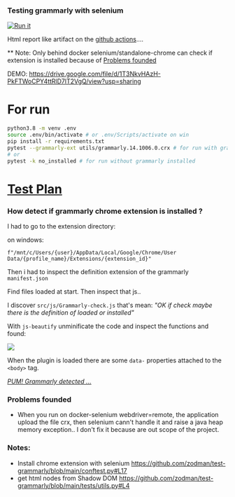 ### Testing grammarly with selenium

[![Run
it](https://github.com/zodman/test-grammarly/actions/workflows/run.yml/badge.svg)](https://github.com/zodman/test-grammarly/actions/workflows/run.yml)

Html report like artifact on the [github actions](https://github.com/zodman/test-grammarly/actions/workflows/run.yml)....

** Note: Only behind docker selenium/standalone-chrome can check if extension is installed because of [Problems founded](https://github.com/zodman/test-grammarly#problems-founded)


DEMO: https://drive.google.com/file/d/1T3NkvHAzH-PkFTWoCPY4ttRlD7lT2VgQ/view?usp=sharing

# For run

```bash
python3.8 -m venv .env
source .env/bin/activate # or .env/Scripts/activate on win
pip install -r requirements.txt 
pytest --grammarly-ext utils/grammarly.14.1006.0.crx # for run with grammarly installed
# or
pytest -k no_installed # for run without grammarly installed
```

# [Test Plan](https://github.com/zodman/test-grammarly/search?l=gherkin)


### How detect if grammarly chrome extension is installed ?

I had to go to the extension directory:

on windows:

    f"/mnt/c/Users/{user}/AppData/Local/Google/Chrome/User Data/{profile_name}/Extensions/{extension_id}"
    
Then i had to inspect the definition extension of the grammarly `manifest.json`

Find files loaded at start. Then inspect that js..

I discover `src/js/Grammarly-check.js` that's mean: _"OK if check maybe there is the definition of loaded or installed"_

With `js-beautify` unminificate the code and inspect the functions and found:

![](https://i.imgur.com/5JGyUJv.png)

When the plugin is loaded there are some `data-` properties  attached to the `<body>` tag.

*[PUM! Grammarly detected ...](https://github.com/zodman/test-grammarly/blob/main/tests/test_grammarly_installed.py#L40)*

### Problems founded

* When you run on docker-selenium webdriver=remote, the application upload the file crx, then 
  selenium cann't handle it and raise a java heap memory exception.. I don't fix it
  because are out scope of the project.

### Notes:

* Install chrome extension with selenium
    https://github.com/zodman/test-grammarly/blob/main/conftest.py#L17
* get html nodes from Shadow DOM
  https://github.com/zodman/test-grammarly/blob/main/tests/utils.py#L4
